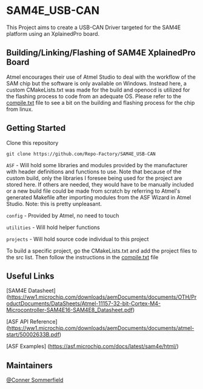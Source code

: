 # SAM4E_USB-CAN

This Project aims to create a USB-CAN Driver targeted for the SAM4E platform using an XplainedPro board.

## Building/Linking/Flashing of SAM4E XplainedPro Board

Atmel encourages their use of Atmel Studio to deal with the workflow of the SAM chip but the software is only available on Windows. Instead here, a custom CMakeLists.txt was made for the build and openocd is utilized for the flashing process to code from an adequate OS. Please refer to the [compile.txt](compile.txt) file to see a bit on the building and flashing process for the chip from linux.

## Getting Started

Clone this repository

    git clone https://github.com/Repo-Factory/SAM4E_USB-CAN

`ASF` - Will hold some libraries and modules provided by the manufacturer with header definitions and functions to use. Note that because of the custom build, only the libraries I foresee being used for the project are stored here. If others are needed, they would have to be manually included or a new build file could be made from scratch by referring to Atmel's generated Makefile after importing modules from the ASF Wizard in Atmel Studio. Note: this is pretty unpleasant.   

`config` - Provided by Atmel, no need to touch   

`utilities` - Will hold helper functions   

`projects` - Will hold source code individual to this project   

To build a specific project, go the CMakeLists.txt and add the project files to the src list. Then follow the instructions in the [compile.txt](compile.txt) file

## Useful Links

[SAM4E Datasheet] (https://ww1.microchip.com/downloads/aemDocuments/documents/OTH/ProductDocuments/DataSheets/Atmel-11157-32-bit-Cortex-M4-Microcontroller-SAM4E16-SAM4E8_Datasheet.pdf)  

[ASF API Reference] (https://ww1.microchip.com/downloads/aemDocuments/documents/atmel-start/50002633B.pdf)  

[ASF Examples] (https://asf.microchip.com/docs/latest/sam4e/html/)  

## Maintainers

[@Conner Sommerfield](https://github.com/Repo-Factory/)